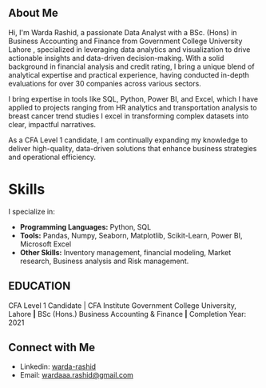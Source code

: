 ## About Me

Hi, I'm Warda Rashid, a passionate Data Analyst with a BSc. (Hons) in Business Accounting and Finance from Government College University Lahore , specialized in leveraging data analytics and visualization to drive actionable insights and data-driven decision-making. With a solid background in financial analysis and credit rating, I bring a unique blend of analytical expertise and practical experience, having conducted in-depth evaluations for over 30 companies across various sectors.

I bring expertise in tools like SQL, Python, Power BI, and Excel, which I have applied to projects ranging from HR analytics and transportation analysis to breast cancer trend studies I excel in transforming complex datasets into clear, impactful narratives.

As a CFA Level 1 candidate, I am continually expanding my knowledge to deliver high-quality, data-driven solutions that enhance business strategies and operational efficiency.

# Skills

I specialize in:

* **Programming Languages:** Python, SQL 
* **Tools:**  Pandas, Numpy, Seaborn, Matplotlib, Scikit-Learn, Power BI, Microsoft Excel
* **Other Skills:** Inventory management, financial modeling, Market research, Business analysis and Risk management. 


## EDUCATION
CFA Level 1 Candidate | CFA Institute 
Government College University, Lahore **|** BSc (Hons.) Business Accounting & Finance **|** Completion Year: 2021

## Connect with Me
 - Linkedin: [warda-rashid](https://www.linkedin.com/in/wardahrashid/)
 - Email: wardaaa.rashid@gmail.com
